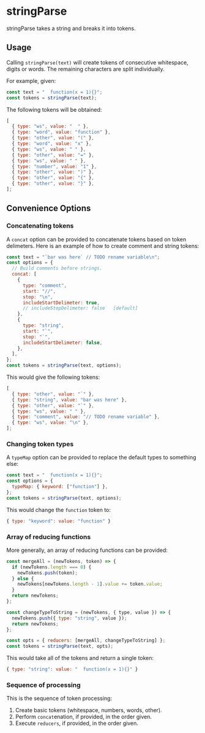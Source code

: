 # stringParse

stringParse takes a string and breaks it into tokens.

## Usage

Calling `stringParse(text)` will create tokens of consecutive whitespace, digits or words. The remaining characters are split individually.

For example, given:

```javascript
const text = "  function(x = 1){}";
const tokens = stringParse(text);
```

The following tokens will be obtained:

```javascript
[
  { type: "ws", value: "  " },
  { type: "word", value: "function" },
  { type: "other", value: "(" },
  { type: "word", value: "x" },
  { type: "ws", value: " " },
  { type: "other", value: "=" },
  { type: "ws", value: " " },
  { type: "number", value: "1" },
  { type: "other", value: ")" },
  { type: "other", value: "{" },
  { type: "other", value: "}" },
];
```

## Convenience Options

### Concatenating tokens

A `concat` option can be provided to concatenate tokens based on token delimeters. Here is an example of how to create comment and string tokens:

```javascript
const text = "`bar was here` // TODO rename variable\n";
const options = {
  // Build comments before strings.
  concat: [
    {
      type: "comment",
      start: "//",
      stop: "\n",
      includeStartDelimeter: true,
      // includeStopDelimeter: false   [default]
    },
    {
      type: "string",
      start: "`",
      stop: "`",
      includeStartDelimeter: false,
    },
  ],
};
const tokens = stringParse(text, options);
```

This would give the following tokens:

```javascript
[
  { type: "other", value: "`" },
  { type: "string", value: "bar was here" },
  { type: "other", value: "`" },
  { type: "ws", value: " " },
  { type: "comment", value: "// TODO rename variable" },
  { type: "ws", value: "\n" },
];
```

### Changing token types

A `typeMap` option can be provided to replace the default types to something else:

```javascript
const text = "  function(x = 1){}";
const options = {
  typeMap: { keyword: ["function"] },
};
const tokens = stringParse(text, options);
```

This would change the `function` token to:

```javascript
{ type: "keyword": value: "function" }
```

### Array of reducing functions

More generally, an array of reducing functions can be provided:

```javascript
const mergeAll = (newTokens, token) => {
  if (newTokens.length === 0) {
    newTokens.push(token);
  } else {
    newTokens[newTokens.length - 1].value += token.value;
  }
  return newTokens;
};

const changeTypeToString = (newTokens, { type, value }) => {
  newTokens.push({ type: "string", value });
  return newTokens;
};

const opts = { reducers: [mergeAll, changeTypeToString] };
const tokens = stringParse(text, opts);
```

This would take all of the tokens and return a single token:

```javascript
{ type: "string": value: "  function(x = 1){}" }
```

### Sequence of processing

This is the sequence of token processing:

1. Create basic tokens (whitespace, numbers, words, other).
2. Perform `concat`enation, if provided, in the order given.
3. Execute `reducers`, if provided, in the order given.

